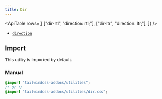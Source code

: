 ```yaml
---
title: Dir
---
```


<script>
    import ApiTable from "$lib/components/ApiTable.svelte"
</script>

<!-- prettier-ignore -->
<ApiTable
    rows={[
        ["dir-rtl", "direction: rtl;"],
        ["dir-ltr", "direction: ltr;"],
    ]}
/>

- [`direction`](https://developer.mozilla.org/en-US/docs/Web/CSS/direction)

## Import

This utility is imported by default.

### Manual

```css
@import "tailwindcss-addons/utilities";
/* Or */
@import "tailwindcss-addons/utilities/dir.css";
```
